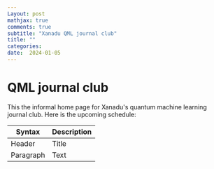 ```yaml
---
Layout: post
mathjax: true
comments: true
subtitle: "Xanadu QML journal club"
title: ""
categories: 
date:  2024-01-05
---
```


<h1>QML journal club</h1>

This the informal home page for Xanadu's quantum machine learning
journal club.
Here is the upcoming schedule:

| Syntax      | Description |
| ----------- | ----------- |
| Header      | Title       |
| Paragraph   | Text        |
